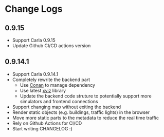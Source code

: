 # Change Logs

## 0.9.15
* Support Carla 0.9.15
* Update Github CI/CD actions version

## 0.9.14.1
* Support Carla 0.9.14.1
* Completely rewrite the backend part
    * Use [Conan](https://docs.conan.io/1/index.html) to manage dependency 
    * Use latest [xviz](https://github.com/mjxu96/xviz) library
    * Update the backend code struture to potentially support more simulators and frontend connections
* Support changing map without exiting the backend
* Render static objects (e.g. buildings, traffic lights) in the browser
* Move more static parts to the metadata to reduce the real time traffic
* Rely on Github Actions for CI/CD
* Start writing CHANGELOG :)

